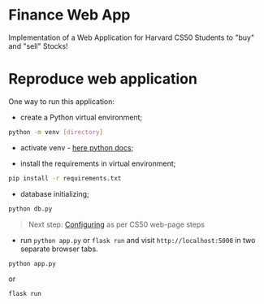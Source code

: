 # Finance Web App
Implementation of a Web Application for Harvard CS50 Students to "buy" and "sell" Stocks!

Reproduce web application
=========================

One way to run this application: 
- create a Python virtual environment;
```bash
python -m venv [directory]
```

- activate venv - [here python docs](https://docs.python.org/3/tutorial/venv.html);

- install the requirements in virtual environment;
```bash
pip install -r requirements.txt
```

- database initializing;
```bash
python db.py
```

> Next step: [Configuring](https://cs50.harvard.edu/x/2022/psets/9/finance/) as per CS50 web-page steps

- run `python app.py` or `flask run` and visit `http://localhost:5000` in two separate browser tabs.
```bash
python app.py
```
or
```bash
flask run
```
